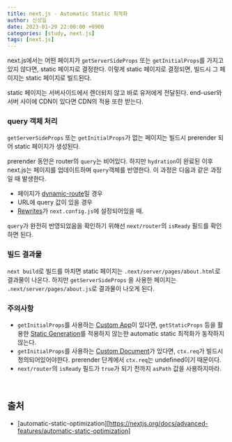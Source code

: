 ```yaml
---
title: next.js - Automatic Static 최적화
author: 신성일
date: 2023-01-29 22:00:00 +0900
categories: [study, next.js]
tags: [next.js]
---
```






next.js에서는 어떤 페이지가 `getServerSideProps` 또는 `getInitialProps`를 가지고 있지 않다면, static 페이지로 결정한다. 이렇게 static 페이지로 결정되면, 빌드시 그 페이지는 static 페이지로 빌드된다. 

static 페이지는 서버사이드에서 렌더되지 않고 바로 유저에게 전달된다. end-user와 서버 사이에 CDN이 있다면 CDN의 적용 또한 받는다.

### query 객체 처리

`getServerSideProps` 또는 `getInitialProps`가 없는 페이지는 빌드시 prerender 되어 static 페이지가 생성된다. 

prerender 동안은 router의 `query`는 비어있다. 하지만 `hydration`이 완료된 이후 next.js는 페이지를 업데이트하며 `query`객체를 반영한다. 이 과정은 다음과 같은 과정일 때 발생한다.

- 페이지가 [dynamic-route](https://nextjs.org/docs/routing/dynamic-routes)일 경우
- URL에 query 값이 있을 경우
- [Rewrites](https://nextjs.org/docs/api-reference/next.config.js/rewrites)가 `next.config.js`에 설정되어있을 때.

`query`가 완전히 반영되었음을 확인하기 위해선 `next/router`의 `isReady` 필드를 확인하면 된다.

### 빌드 결과물

`next build`로 빌드를 마치면 static 페이지는 `.next/server/pages/about.html`로 결과물이 나온다. 하지만 `getServerSideProps` 을 사용한 페이지는 `.next/server/pages/about.js`로 결과물이 나오게 된다.

### 주의사항

- `getInitialProps`를 사용하는 [Custom App](https://nextjs.org/docs/advanced-features/custom-app)이 있다면, `getStaticProps` 등을 활용한 [Static Generation](https://nextjs.org/docs/basic-features/data-fetching/get-static-props)를 적용하지 않는한 automatic static 최적화가 동작하지 않는다.
- `getInitialProps`를 사용하는 [Custom Document](https://nextjs.org/docs/advanced-features/custom-document)가 있다면, `ctx.req`가 빌드시 정의되어있어야한다. prerender 단계에서 `ctx.req`는 undefined이기 때문이다.
- `next/router`의 `isReady` 필드가 `true`가 되기 전까지 `asPath` 값을 사용하지마라. 





<br/>



## 출처

- [automatic-static-optimization][https://nextjs.org/docs/advanced-features/automatic-static-optimization]
